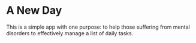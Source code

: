 # A New Day

This is a simple app with one purpose: to help those suffering from mental disorders to effectively manage a list of daily tasks. 
